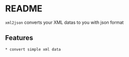 README
===========

`xml2json` converts your XML datas to you with json format

Features
-----------
    * convert simple xml data